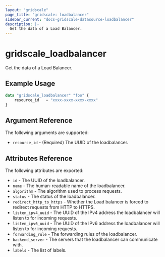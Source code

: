```yaml
---
layout: "gridscale"
page_title: "gridscale: loadbalancer"
sidebar_current: "docs-gridscale-datasource-loadbalancer"
description: |-
  Get the data of a Load Balancer.
---
```


# gridscale_loadbalancer

Get the data of a Load Balancer.

## Example Usage

```terraform
data "gridscale_loadbalancer" "foo" {
	resource_id   = "xxxx-xxxx-xxxx-xxxx"
}
```

## Argument Reference

The following arguments are supported:

* `resource_id` - (Required) The UUID of the loadbalancer.

## Attributes Reference

The following attributes are exported:

* `id` - The UUID of the loadbalancer.
* `name` - The human-readable name of the loadbalancer.
* `algorithm` - The algorithm used to process requests.
* `status` - The status of the loadbalancer.
* `redirect_http_to_https` - Whether the Load balancer is forced to redirect requests from HTTP to HTTPS.
* `listen_ipv4_uuid` - The UUID of the IPv4 address the loadbalancer will listen to for incoming requests.
* `listen_ipv6_uuid` - The UUID of the IPv6 address the loadbalancer will listen to for incoming requests.
* `forwarding_rule` - The forwarding rules of the loadbalancer.
* `backend_server` - The servers that the loadbalancer can communicate with.
* `labels` - The list of labels.
